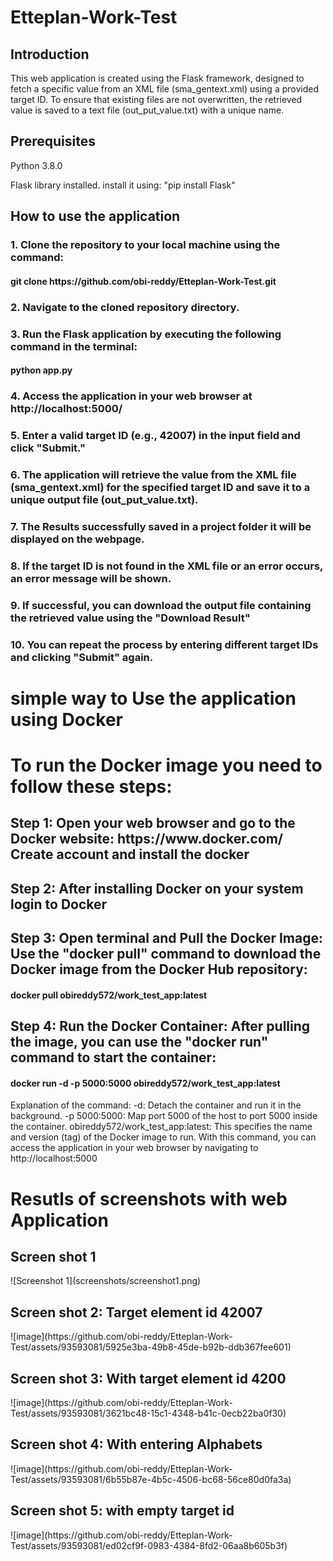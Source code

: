 # Etteplan-Work-Test
<h2>Introduction</h2>
This web application is created using the Flask framework, designed to fetch a specific value from an XML file (sma_gentext.xml) using a provided target ID. To ensure that existing files are not overwritten, the retrieved value is saved to a text file (out_put_value.txt) with a unique name.

<h2>Prerequisites</h2>
<p>Python 3.8.0</p>

<p>Flask library installed. install it using: "pip install Flask"</p>

<h2>How to use the application</h2>
<h3>1. Clone the repository to your local machine using the command:</h3>
<h4>     git clone https://github.com/obi-reddy/Etteplan-Work-Test.git</h4>
<h3>2. Navigate to the cloned repository directory.</h3>
<h3>3. Run the Flask application by executing the following command in the terminal:</h3>
<h4>      python app.py</h4>
<h3>4. Access the application in your web browser at http://localhost:5000/</h3>
<h3>5. Enter a valid target ID (e.g., 42007) in the input field and click "Submit."</h3>
<h3>6. The application will retrieve the value from the XML file (sma_gentext.xml) for the specified target ID and save it to a unique output file (out_put_value.txt).</h3>
<h3>7. The Results successfully saved in a project folder it will be displayed on the webpage.</h3>
<h3>8. If the target ID is not found in the XML file or an error occurs, an error message will be shown.</h3>
<h3>9. If successful, you can download the output file containing the retrieved value using the "Download Result"</h3>
<h3>10. You can repeat the process by entering different target IDs and clicking "Submit" again.</h3>


<h1> simple way to Use the application using Docker</h1>
<h1>To run the Docker image you need to follow these steps:</h1>
<h2>Step 1: Open your web browser and go to the Docker website: https://www.docker.com/ Create account and install the docker</h2>
<h2>Step 2: After installing Docker on your system login to Docker</h2>
<h2>Step 3: Open terminal and Pull the Docker Image: Use the "docker pull" command to download the Docker image from the Docker Hub repository:</h2>
<h4>docker pull obireddy572/work_test_app:latest</h4>
<h2>Step 4: Run the Docker Container: After pulling the image, you can use the "docker run" command to start the container:</h2>
<h4>docker run -d -p 5000:5000 obireddy572/work_test_app:latest </h4>
Explanation of the command:   
                           -d: Detach the container and run it in the background.
                           -p 5000:5000: Map port 5000 of the host to port 5000 inside the container.
                           obireddy572/work_test_app:latest: This specifies the name and version (tag) of the Docker image to run.
                           With this command, you can access the application in your web browser by navigating to http://localhost:5000
                           


<h1>Resutls of screenshots with web Application </h1>
<h2>Screen shot 1</h2>
![Screenshot 1](screenshots/screenshot1.png)
<h2>Screen shot 2: Target element id 42007</h2>
![image](https://github.com/obi-reddy/Etteplan-Work-Test/assets/93593081/5925e3ba-49b8-45de-b92b-ddb367fee601)
<h2>Screen shot 3: With target element id 4200</h2>
![image](https://github.com/obi-reddy/Etteplan-Work-Test/assets/93593081/3621bc48-15c1-4348-b41c-0ecb22ba0f30)
<h2>Screen shot 4: With entering Alphabets</h2>
![image](https://github.com/obi-reddy/Etteplan-Work-Test/assets/93593081/6b55b87e-4b5c-4506-bc68-56ce80d0fa3a)
<h2>Screen shot 5: with empty target id</h2>
![image](https://github.com/obi-reddy/Etteplan-Work-Test/assets/93593081/ed02cf9f-0983-4384-8fd2-06aa8b605b3f)






